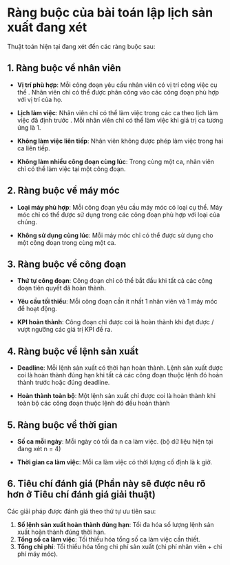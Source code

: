 # Ràng buộc của bài toán lập lịch sản xuất đang xét

Thuật toán hiện tại đang xét đến các ràng buộc sau:

## 1. Ràng buộc về nhân viên

-   **Vị trí phù hợp**: Mỗi công đoạn yêu cầu nhân viên có vị trí công việc cụ thể . Nhân viên chỉ có thể được phân công vào các công đoạn phù hợp với vị trí của họ.

-   **Lịch làm việc**: Nhân viên chỉ có thể làm việc trong các ca theo lịch làm việc đã định trước . Mỗi nhân viên chỉ có thể làm việc khi giá trị ca tương ứng là 1.

-   **Không làm việc liên tiếp**: Nhân viên không được phép làm việc trong hai ca liên tiếp.

-   **Không làm nhiều công đoạn cùng lúc**: Trong cùng một ca, nhân viên chỉ có thể làm việc tại một công đoạn.

## 2. Ràng buộc về máy móc

-   **Loại máy phù hợp**: Mỗi công đoạn yêu cầu máy móc có loại cụ thể. Máy móc chỉ có thể được sử dụng trong các công đoạn phù hợp với loại của chúng.

-   **Không sử dụng cùng lúc**: Mỗi máy móc chỉ có thể được sử dụng cho một công đoạn trong cùng một ca.

## 3. Ràng buộc về công đoạn

-   **Thứ tự công đoạn**: Công đoạn chỉ có thể bắt đầu khi tất cả các công đoạn tiên quyết đã hoàn thành.

-   **Yêu cầu tối thiểu**: Mỗi công đoạn cần ít nhất 1 nhân viên và 1 máy móc để hoạt động.

-   **KPI hoàn thành**: Công đoạn chỉ được coi là hoàn thành khi đạt được / vượt ngưỡng các giá trị KPI đề ra.

## 4. Ràng buộc về lệnh sản xuất

-   **Deadline**: Mỗi lệnh sản xuất có thời hạn hoàn thành. Lệnh sản xuất được coi là hoàn thành đúng hạn khi tất cả các công đoạn thuộc lệnh đó hoàn thành trước hoặc đúng deadline.

-   **Hoàn thành toàn bộ**: Một lệnh sản xuất chỉ được coi là hoàn thành khi toàn bộ các công đoạn thuộc lệnh đó đều hoàn thành

## 5. Ràng buộc về thời gian

-   **Số ca mỗi ngày**: Mỗi ngày có tối đa n ca làm việc. (bộ dữ liệu hiện tại đang xét n = 4)

-   **Thời gian ca làm việc**: Mỗi ca làm việc có thời lượng cố định là k giờ.

## 6. Tiêu chí đánh giá (Phần này sẽ được nêu rõ hơn ở Tiêu chí đánh giá giải thuật)

Các giải pháp được đánh giá theo thứ tự ưu tiên sau:

1. **Số lệnh sản xuất hoàn thành đúng hạn**: Tối đa hóa số lượng lệnh sản xuất hoàn thành đúng thời hạn.
2. **Tổng số ca làm việc**: Tối thiểu hóa tổng số ca làm việc cần thiết.
3. **Tổng chi phí**: Tối thiểu hóa tổng chi phí sản xuất (chi phí nhân viên + chi phí máy móc).
